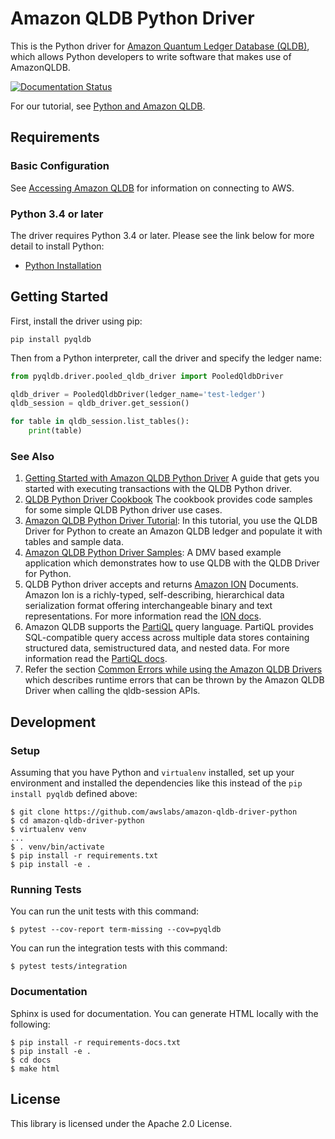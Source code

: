 # Amazon QLDB Python Driver

This is the Python driver for [Amazon Quantum Ledger Database (QLDB)](https://aws.amazon.com/qldb/), which allows Python developers
to write software that makes use of AmazonQLDB.

[![Documentation Status](https://readthedocs.org/projects/amazon-qldb-driver-python/badge/?version=latest)](https://amazon-qldb-driver-python.readthedocs.io/en/latest/?badge=latest)

For our tutorial, see [Python and Amazon QLDB](https://docs.aws.amazon.com/qldb/latest/developerguide/getting-started.python.html).

## Requirements

### Basic Configuration

See [Accessing Amazon QLDB](https://docs.aws.amazon.com/qldb/latest/developerguide/accessing.html) for information on connecting to AWS.

### Python 3.4 or later

The driver requires Python 3.4 or later. Please see the link below for more detail to install Python:

* [Python Installation](https://www.python.org/downloads/)

## Getting Started

First, install the driver using pip:

```pip install pyqldb```


Then from a Python interpreter, call the driver and specify the ledger name:

```python
from pyqldb.driver.pooled_qldb_driver import PooledQldbDriver

qldb_driver = PooledQldbDriver(ledger_name='test-ledger')
qldb_session = qldb_driver.get_session()

for table in qldb_session.list_tables():
    print(table)
```

### See Also

1. [Getting Started with Amazon QLDB Python Driver](https://amazon-qldb-driver-python.readthedocs.io/en/v2.0.2/guide/getting_started.html) A guide that gets you started with executing transactions with the QLDB Python driver.
2. [QLDB Python Driver Cookbook](https://amazon-qldb-driver-python.readthedocs.io/en/v2.0.2/guide/cookbook.html) The cookbook provides code samples for some simple QLDB Python driver use cases. 
3. [Amazon QLDB Python Driver Tutorial](https://docs.aws.amazon.com/qldb/latest/developerguide/getting-started.python.tutorial.html): In this tutorial, you use the QLDB Driver for Python to create an Amazon QLDB ledger and populate it with tables and sample data.
4. [Amazon QLDB Python Driver Samples](https://github.com/aws-samples/amazon-qldb-dmv-sample-python): A DMV based example application which demonstrates how to use QLDB with the QLDB Driver for Python.
5. QLDB Python driver accepts and returns [Amazon ION](http://amzn.github.io/ion-docs/) Documents. Amazon Ion is a richly-typed, self-describing, hierarchical data serialization format offering interchangeable binary and text representations. For more information read the [ION docs](https://readthedocs.org/projects/ion-python/).
6. Amazon QLDB supports the [PartiQL](https://partiql.org/) query language. PartiQL provides SQL-compatible query access across multiple data stores containing structured data, semistructured data, and nested data. For more information read the [PartiQL docs](https://partiql.org/docs.html).
7. Refer the section [Common Errors while using the Amazon QLDB Drivers](https://docs.aws.amazon.com/qldb/latest/developerguide/driver-errors.html) which describes runtime errors that can be thrown by the Amazon QLDB Driver when calling the qldb-session APIs.

## Development

### Setup

Assuming that you have Python and `virtualenv` installed, set up your environment and installed the dependencies
like this instead of the `pip install pyqldb` defined above:

```
$ git clone https://github.com/awslabs/amazon-qldb-driver-python
$ cd amazon-qldb-driver-python
$ virtualenv venv
...
$ . venv/bin/activate
$ pip install -r requirements.txt
$ pip install -e .
```

### Running Tests

You can run the unit tests with this command:

```
$ pytest --cov-report term-missing --cov=pyqldb
```

You can run the integration tests with this command:
```
$ pytest tests/integration
```
### Documentation 

Sphinx is used for documentation. You can generate HTML locally with the following:

```
$ pip install -r requirements-docs.txt
$ pip install -e .
$ cd docs
$ make html
```

## License

This library is licensed under the Apache 2.0 License.